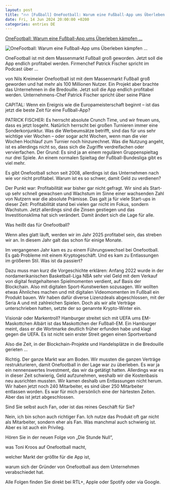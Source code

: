 ```yaml
---
layout: post
title: "🔥🔥 [Fußball] OneFootball: Warum eine Fußball-App ums Überleben kämpfen ..."
date: Fri, 14 Jun 2024 20:00:00 +0200
categories: entries DE
---
```

[OneFootball: Warum eine Fußball-App ums Überleben kämpfen ...](https://www.capital.de/wirtschaft-politik/onefootball--warum-eine-fussball-app-ums-ueberleben-kaempfen-musste-34798938.html)

![OneFootball: Warum eine Fußball-App ums Überleben kämpfen ...](https://image.capital.de/34798960/t/mX/v2/w1440/r1.7778/-/patrick-fischer.jpg)

OneFootball ist mit dem Massenmarkt Fußball groß geworden. Jetzt soll die App endlich profitabel werden. Firmenchef Patrick Fischer spricht im Podcast über ...

von Nils Kreimeier Onefootball ist mit dem Massenmarkt Fußball groß geworden und hat mehr als 100 Millionen Nutzer. Ein Projekt aber brachte das Unternehmen in die Bredouille. Jetzt soll die App endlich profitabel werden. Unternehmens-Chef Patrick Fischer spricht über seine Pläne

CAPITAL: Wenn ein Ereignis wie die Europameisterschaft beginnt – ist das jetzt die beste Zeit für eine Fußball-App?

PATRICK FISCHER: Es herrscht absolute Crunch Time, und wir freuen uns, dass es jetzt losgeht. Natürlich herrscht bei großen Turnieren immer eine Sonderkonjunktur. Was die Werbeumsätze betrifft, sind das für uns sehr wichtige vier Wochen – oder sogar acht Wochen, wenn man die vier Wochen Hochlauf zum Turnier noch hinzurechnet. Was die Nutzung angeht, ist es allerdings nicht so, dass sich die Zugriffe verdreifachen oder vervierfachen. Der Grund: Es sind ja an einem regulären Gruppenspieltag nur drei Spiele. An einem normalen Spieltag der Fußball-Bundesliga gibt es viel mehr.

Es gibt Onefootball schon seit 2008, allerdings ist das Unternehmen nach wie vor nicht profitabel. Warum ist es so schwer, damit Geld zu verdienen?

Der Punkt war: Profitabilität war bisher gar nicht gefragt. Wir sind als Start-up sehr schnell gewachsen und Wachstum im Sinne einer wachsenden Zahl von Nutzern war die absolute Prämisse. Das galt ja für viele Start-ups in dieser Zeit: Profitabilität stand bei vielen gar nicht im Fokus, sondern Wachstum. Jetzt allerdings sind die Zinsen gestiegen und das Investitionsklima hat sich verändert. Damit ändert sich die Lage für alle.

Was heißt das für Onefootball?

Wenn alles glatt läuft, werden wir im Jahr 2025 profitabel sein, das streben wir an. In diesem Jahr galt das schon für einige Monate.

Im vergangenen Jahr kam es zu einem Führungswechsel bei Onefootball. Es gab Probleme mit einem Kryptogeschäft. Und es kam zu Entlassungen im größeren Stil. Was ist da passiert?

Dazu muss man kurz die Vorgeschichte erklären: Anfang 2022 wurde in der nordamerikanischen Basketball-Liga NBA sehr viel Geld mit dem Verkauf von digital festgehaltenen Spielmomenten verdient, auf Basis der Blockchain. Also mit digitalen Sport-Kunstwerken sozusagen. Wir wollten etwas Ähnliches machen und mit digitalen Videomomenten im Fußball ein Produkt bauen. Wir haben dafür diverse Lizenzdeals abgeschlossen, mit der Seria A und mit zahlreichen Spielen. Doch als wir alle Verträge unterschrieben hatten, setzte der so genannte Krypto-Winter ein.

Visionär oder Markentroll? Hamburger streitet sich mit UEFA ums EM-Maskottchen Albärt ist das Maskottchen der Fußball-EM. Ein Hamburger meint, dass er die Wortmarke deutlich früher erfunden habe und klagt gegen die UEFA. Es ist nicht sein erster Streit gegen einen Sportverband

Also die Zeit, in der Blockchain-Projekte und Handelsplätze in die Bredouille gerieten …

Richtig. Der ganze Markt war am Boden. Wir mussten die ganzen Verträge restrukturieren, damit Onefootball in der Lage war zu überleben. Es war ja ein nennenswertes Investment, das wir da getätigt hatten. Allerdings war es in dieser Zeit schwierig, Geld aufzunehmen, weshalb wir die Kostenbasis neu ausrichten mussten. Wir kamen deshalb um Entlassungen nicht herum. Wir haben jetzt noch 240 Mitarbeiter, es sind über 250 Mitarbeiter entlassen worden. Es war für mich persönlich eine der härtesten Zeiten. Aber das ist jetzt abgeschlossen.

Sind Sie selbst auch Fan, oder ist das reines Geschäft für Sie?

Nein, ich bin schon auch richtiger Fan. Ich nutze das Produkt oft gar nicht als Mitarbeiter, sondern eher als Fan. Was manchmal auch schwierig ist. Aber es ist auch ein Privileg.

Hören Sie in der neuen Folge von „Die Stunde Null“,

was Toni Kroos auf Onefootball macht,

welcher Markt der größte für die App ist,

warum sich der Gründer von Onefootball aus dem Unternehmen verabschiedet hat.

Alle Folgen finden Sie direkt bei RTL+, Apple oder Spotify oder via Google.


